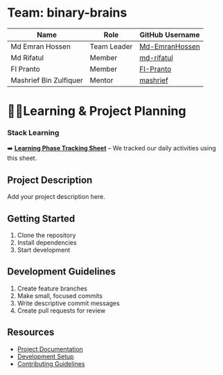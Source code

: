 # Team: binary-brains

| Name            | Role         | GitHub Username  |
|-----------------|--------------|------------------|
| Md Emran Hossen | Team Leader  | [Md-EmranHossen](https://github.com/Md-EmranHossen) |
| Md Rifatul      | Member       | [md-rifatul](https://github.com/md-rifatul)         |
| FI Pranto       | Member       | [FI-Pranto](https://github.com/FI-Pranto)           |
| Mashrief Bin Zulfiquer       | Mentor       | [mashrief](https://github.com/mashrief)           |


# 🧑‍💻Learning & Project Planning 
### Stack Learning
➡️ **[Learning Phase Tracking Sheet](https://docs.google.com/spreadsheets/d/1O1THgzEOz3rn8fNiuz1fPZaR_eUYecXm_UKkXdEvVFY/edit?usp=sharing)** – We tracked our daily activities using this sheet.
## Project Description
Add your project description here.

## Getting Started
1. Clone the repository
2. Install dependencies
3. Start development

## Development Guidelines
1. Create feature branches
2. Make small, focused commits
3. Write descriptive commit messages
4. Create pull requests for review

## Resources
- [Project Documentation](docs/)
- [Development Setup](docs/setup.md)
- [Contributing Guidelines](CONTRIBUTING.md)
